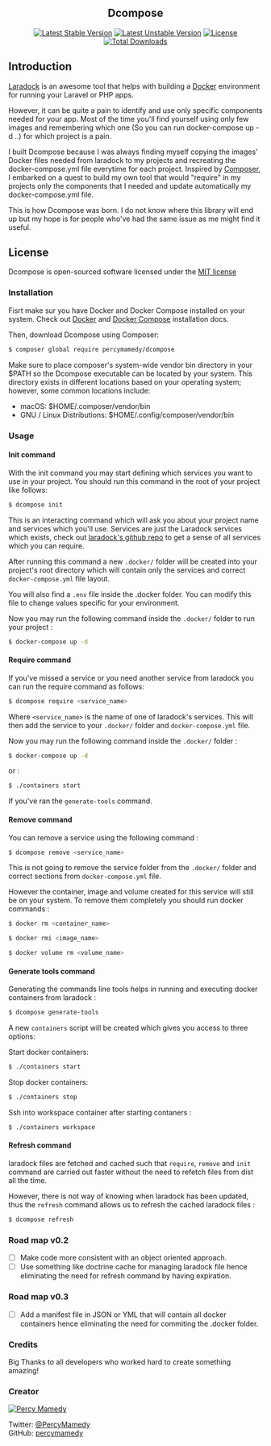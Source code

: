 <h2 align="center">
   Dcompose
</h2>

<p align="center">
    <a href="https://packagist.org/packages/percymamedy/dcompose"><img src="https://poser.pugx.org/percymamedy/dcompose/v/stable" alt="Latest Stable Version"></a>
    <a href="https://packagist.org/packages/percymamedy/dcompose"><img src="https://poser.pugx.org/percymamedy/dcompose/v/unstable" alt="Latest Unstable Version"></a>
    <a href="https://packagist.org/packages/percymamedy/dcompose"><img src="https://poser.pugx.org/percymamedy/dcompose/license" alt="License"></a>
    <a href="https://packagist.org/packages/percymamedy/dcompose"><img src="https://poser.pugx.org/percymamedy/dcompose/downloads" alt="Total Downloads"></a>
</p>

## Introduction
[Laradock](https://laradock.io/) is an awesome tool that helps with building a [Docker](https://www.docker.com/) environment for running 
your Laravel or PHP apps.

However, it can be quite a pain to identify and use only specific components needed for your app. Most of the time
you'll find yourself using only few images and remembering which one (So you can run docker-compose up -d <service>..) 
for which project is a pain.

I built Dcompose because I was always finding myself copying the images' Docker files needed from laradock to
my projects and recreating the docker-compose.yml file everytime for each project. Inspired 
by [Composer](https://getcomposer.org/), I embarked on a quest to build my own tool that would 
"require" in my projects only the components that I needed and update automatically my docker-compose.yml file.

This is how Dcompose was born. I do not know where this library will end up but my hope is for people who've
had the same issue as me might find it useful.

## License
Dcompose is open-sourced software licensed under the [MIT license](http://opensource.org/licenses/MIT)

### Installation
Fisrt make sur you have Docker and Docker Compose installed on your system. Check out [Docker](https://docs.docker.com/install/)
and [Docker Compose](https://docs.docker.com/compose/install/) installation docs.

Then, download Dcompose using Composer:

```bash
$ composer global require percymamedy/dcompose
```

Make sure to place composer's system-wide vendor bin directory in your $PATH so the Dcompose executable 
can be located by your system. This directory exists in different locations based on your operating system; 
however, some common locations include:

- macOS: $HOME/.composer/vendor/bin
- GNU / Linux Distributions: $HOME/.config/composer/vendor/bin

### Usage

#### Init command
With the init command you may start defining which services you want to use in your project. You should
run this command in the root of your project like follows:

```bash
$ dcompose init
```

This is an interacting command which will ask you about your project name and services which you'll use. 
Services are just the Laradock services which exists, check out [laradock's github repo](https://github.com/laradock/laradock) 
to get a sense of all services which you can require.

After running this command a new ```.docker/``` folder will be created into your project's root directory which
will contain only the services and correct ```docker-compose.yml``` file layout.

You will also find a ```.env``` file inside the .docker folder. You can modify this file to change values
specific for your environment.

Now you may run the following command inside the ```.docker/``` folder to run your project :

```bash
$ docker-compose up -d
```

#### Require command
If you've missed a service or you need another service from laradock you can run the require command as 
follows:

```bash
$ dcompose require <service_name>
```

Where ```<service_name>``` is the name of one of laradock's services. This will then add the service to 
your ```.docker/``` folder and ```docker-compose.yml``` file.

Now you may run the following command inside the ```.docker/``` folder :

```bash
$ docker-compose up -d
```

or :

```bash
$ ./containers start
```

If you've ran the ```generate-tools``` command.

#### Remove command
You can remove a service using the following command :

```bash
$ dcompose remove <service_name>
```

This is not going to remove the service folder from the ```.docker/``` folder and correct 
sections from ```docker-compose.yml``` file. 

However the container, image and volume created for this service will still be on your system. To
remove them completely you should run docker commands :

```bash
$ docker rm <container_name>
``` 

```bash
$ docker rmi <image_name>
```

```bash
$ docker volume rm <volume_name>
```

#### Generate tools command
Generating the commands line tools helps in running and executing docker containers from
laradock :

```bash
$ dcompose generate-tools
```

A new ```containers``` script will be created which gives you access to three options:

Start docker containers:
```bash
$ ./containers start
```

Stop docker containers:
```bash
$ ./containers stop
```

Ssh into workspace container after starting contaners :
```bash
$ ./containers workspace
```

#### Refresh command
laradock files are fetched and cached such that ```require```, ```remove``` and ```init``` command 
are carried out faster without the need to refetch files from dist all the time.

However, there is not way of knowing when laradock has been updated, thus the ```refresh``` command
allows us to refresh the cached laradock files :

```bash
$ dcompose refresh
```
 
### Road map v0.2
- [ ] Make code more consistent with an object oriented approach.
- [ ] Use something like doctrine cache for managing laradock file hence eliminating the need 
for refresh command by having expiration.

### Road map v0.3
- [ ] Add a manifest file in JSON or YML that will contain all docker containers hence eliminating the
need for commiting the .docker folder.

### Credits
Big Thanks to all developers who worked hard to create something amazing!

### Creator
[![Percy Mamedy](https://img.shields.io/badge/Author-Percy%20Mamedy-orange.svg)](https://twitter.com/PercyMamedy)

Twitter: [@PercyMamedy](https://twitter.com/PercyMamedy)
<br/>
GitHub: [percymamedy](https://github.com/percymamedy)
